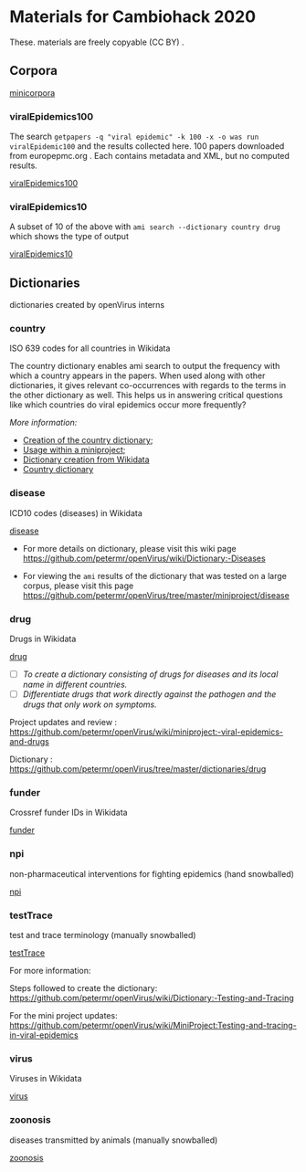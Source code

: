 # Materials for Cambiohack 2020

These. materials are freely copyable (CC BY) . 

## Corpora
[minicorpora](./minicorpora/)

### viralEpidemics100

The search `getpapers -q "viral epidemic" -k 100 -x -o was run viralEpidemic100` and the results collected here.
100 papers downloaded from europepmc.org . Each contains metadata and XML, but no computed results.

[viralEpidemics100](./minicorpora/viralEpidemics100)

### viralEpidemics10
A subset of 10 of the above with `ami search --dictionary country drug` which shows the type of output

[viralEpidemics10](./minicorpora/viralEpidemics10)

## Dictionaries

dictionaries created by openVirus interns

### country

ISO 639 codes for all countries in Wikidata

The country dictionary enables ami search to output the frequency with which a country appears in the papers. When used along with other dictionaries, it gives relevant co-occurrences with regards to the terms in the other dictionary as well. This helps us in answering critical questions like which countries do viral epidemics occur more frequently?

_More information:_ 
- [Creation of the country dictionary](https://github.com/petermr/openVirus/blob/master/dictionaries/country/country_dict.md); 
- [Usage within a miniproject](https://github.com/petermr/openVirus/wiki/miniproject:-viral-epidemics-and-country); 
- [Dictionary creation from Wikidata](https://github.com/petermr/openVirus/blob/master/dictionaries/country/country_dict.md#dictionary-from-wikidata)
- [Country dictionary](./dictionaries/country.xml) 

### disease

ICD10 codes (diseases) in Wikidata

[disease](./dictionaries/disease.xml)

* For more details on dictionary, please visit this wiki page https://github.com/petermr/openVirus/wiki/Dictionary:-Diseases

* For viewing the `ami` results of the dictionary that was tested on a large corpus, please visit this page https://github.com/petermr/openVirus/tree/master/miniproject/disease

### drug

Drugs in Wikidata

[drug](./dictionaries/drug.xml)

- [ ] *To create a dictionary consisting of drugs for diseases and its local name in different countries.*
- [ ] *Differentiate drugs that work directly against the pathogen and the drugs that only work on symptoms.*

Project updates and review : https://github.com/petermr/openVirus/wiki/miniproject:-viral-epidemics-and-drugs

Dictionary : https://github.com/petermr/openVirus/tree/master/dictionaries/drug


### funder

Crossref funder IDs in Wikidata

[funder](./dictionaries/funder.xml)

### npi

non-pharmaceutical interventions for fighting epidemics (hand snowballed)

[npi](./dictionaries/npi.xml)

### testTrace

test and trace terminology (manually snowballed)

[testTrace](./dictionaries/testTrace.xml)

For more information:

Steps followed to create the dictionary: https://github.com/petermr/openVirus/wiki/Dictionary:-Testing-and-Tracing

For the mini project updates: https://github.com/petermr/openVirus/wiki/MiniProject:Testing-and-tracing-in-viral-epidemics

### virus

Viruses in Wikidata

[virus](./dictionaries/virus.xml)

### zoonosis

diseases transmitted by animals (manually snowballed)

[zoonosis](./dictionaries/zoonosis.xml)


